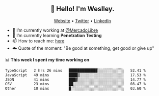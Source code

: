 <h2 align="center">👋 Hello! I'm Weslley.</h2>
<p align="center">
  <a href="http://weslleyneri.com.br">Website</a> •
  <a href="https://twitter.com/Weslley_Neri">Twitter</a> •
  <a href="https://www.linkedin.com/in/weslley-neri-3658908b">LinkedIn</a>
</p>


- 🔭 I’m currently working at [@MercadoLibre](https://github.com/mercadolibre)
- 🌱 I’m currently learning **Penetration Testing**
- 📫 How to reach me: [here](mailto:weslley39@gmail.com)
- ☁️ Quote of the moment: "Be good at something, get good or give up"

📊 **This week I spent my time working on**
<!--START_SECTION:waka-->

```txt
TypeScript   2 hrs 26 mins   █████████████░░░░░░░░░░░░   52.41 %
JavaScript   49 mins         ████▒░░░░░░░░░░░░░░░░░░░░   17.53 %
JSON         41 mins         ███▓░░░░░░░░░░░░░░░░░░░░░   14.77 %
CSV          23 mins         ██░░░░░░░░░░░░░░░░░░░░░░░   08.47 %
Other        10 mins         █░░░░░░░░░░░░░░░░░░░░░░░░   03.60 %
```

<!--END_SECTION:waka-->

<!-- Inspired by https://github.com/gruselhaus/gruselhaus -->